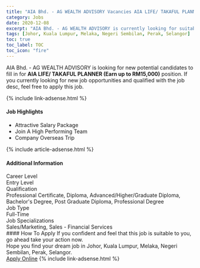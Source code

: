 ```yaml
---
title: "AIA Bhd. - AG WEALTH ADVISORY Vacancies AIA LIFE/ TAKAFUL PLANNER (Earn up to RM15,000)" 
category: Jobs 
date: 2020-12-08 
excerpt: "AIA Bhd. - AG WEALTH ADVISORY is currently looking for suitable person to fill in the AIA LIFE/ TAKAFUL PLANNER (Earn up to RM15,000) which positioned at Johor, Kuala Lumpur, Melaka, Negeri Sembilan, Perak, Selangor" 
tags: [Johor, Kuala Lumpur, Melaka, Negeri Sembilan, Perak, Selangor] 
toc: true 
toc_label: TOC 
toc_icon: "fire" 
--- 
```


<p>AIA Bhd. - AG WEALTH ADVISORY is looking for new potential candidates to fill in for <b>AIA LIFE/ TAKAFUL PLANNER (Earn up to RM15,000)</b> position. If you currently looking for new job opportunities and qualified with the job desc, feel free to apply this job.
</p>{% include link-adsense.html %} 
<div><div><div><h4>Job Highlights</h4></div></div><div><ul><li><div><div><div><div></div></div></div><div><span>Attractive Salary Package</span></div></div></li><li><div><div><div><div></div></div></div><div><span>Join A High Performing Team</span></div></div></li><li><div><div><div><div></div></div></div><div><span>Company Overseas Trip</span></div></div></li></ul></div></div> 
{% include article-adsense.html %} 
<div><div><div><h4>Additional Information</h4></div></div><div><div><div><div><div><div><div><div><span>Career Level</span></div></div><div><span>Entry Level</span></div></div></div></div><div><div><div><div><div><span>Qualification</span></div></div><div><span>Professional Certificate, Diploma, Advanced/Higher/Graduate Diploma, Bachelor's Degree, Post Graduate Diploma, Professional Degree</span></div></div></div></div><div><div><div><div><div><span>Job Type</span></div></div><div><span>Full-Time</span></div></div></div></div><div><div><div><div><div><span>Job Specializations</span></div></div><div><span>Sales/Marketing, Sales - Financial Services</span></div></div></div></div></div></div></div></div> 
#### How To Apply 
If you confident and feel that this job is suitable to you, go ahead take your action now. <br/> 
Hope you find your dream job in Johor, Kuala Lumpur, Melaka, Negeri Sembilan, Perak, Selangor. <br/> 
<a href="https://www.jobstreet.com.my/en/job/aia-life-takaful-planner-earn-up-to-rm15-000-4432229?jobId=jobstreet-my-job-4432229&sectionRank=26&token=0~e77e977c-a413-4f53-af5b-e15a407bc466&fr=SRP%20View%20In%20New%20Ta" class="btn btn--info" target="_blank" rel="nofollow noopenner">Apply Online</a> 
{% include link-adsense.html %} 